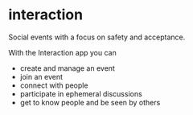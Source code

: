 # interaction

Social events with a focus on safety and acceptance.

With the Interaction app you can

- create and manage an event
- join an event
- connect with people
- participate in ephemeral discussions
- get to know people and be seen by others
